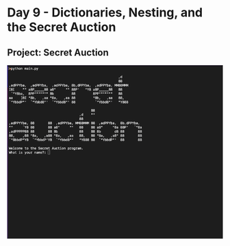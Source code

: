<h1> Day 9 - Dictionaries, Nesting, and the Secret Auction</h1>
<h2>Project: Secret Auction</h2>
<img src='secret-auction.gif'>